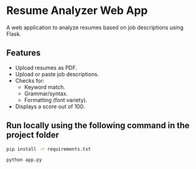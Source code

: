
# Resume Analyzer Web App

A web application to analyze resumes based on job descriptions using Flask.

## Features
- Upload resumes as PDF.
- Upload or paste job descriptions.
- Checks for:
  - Keyword match.
  - Grammar/syntax.
  - Formatting (font variety).
- Displays a score out of 100.

## Run locally using the following command in the project folder

```bash
pip install -r requirements.txt
```
```
python app.py
```